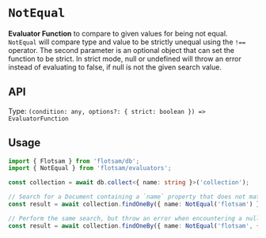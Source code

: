 <!-- @format -->

# `NotEqual`

**Evaluator Function** to compare to given values for being not equal. `NotEqual` will compare type and value to be
strictly unequal using the `!==` operator. The second parameter is an optional object that can set the function to be
strict. In strict mode, null or undefined will throw an error instead of evaluating to false, if null is not
the given search value.

## API

Type: `(condition: any, options?: { strict: boolean }) => EvaluatorFunction`

## Usage

```ts
import { Flotsam } from 'flotsam/db';
import { NotEqual } from 'flotsam/evaluators';

const collection = await db.collect<{ name: string }>('collection');

// Search for a Document containing a `name` property that does not match 'flotsam'
const result = await collection.findOneBy({ name: NotEqual('flotsam') });

// Perform the same search, but throw an error when encountering a null or undefined value
const result = await collection.findOneBy({ name: NotEqual('flotsam', { strict: true }) });
```
